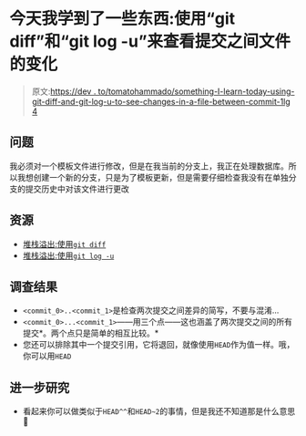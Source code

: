# 今天我学到了一些东西:使用“git diff”和“git log -u”来查看提交之间文件的变化

> 原文:[https://dev . to/tomatohammado/something-I-learn-today-using-git-diff-and-git-log-u-to-see-changes-in-a-file-between-commit-1lg 4](https://dev.to/tomatohammado/something-i-learned-today-using-git-diff-and-git-log--u-to-see-changes-in-a-file-between-commit-1lg4)

## [](#problem)问题

我必须对一个模板文件进行修改，但是在我当前的分支上，我正在处理数据库。所以我想创建一个新的分支，只是为了模板更新，但是需要仔细检查我没有在单独分支的提交历史中对该文件进行更改

## [](#resources)资源

*   [堆栈溢出:使用`git diff`](https://stackoverflow.com/a/3338145)
*   [堆栈溢出:使用`git log -u`](https://stackoverflow.com/a/3338901)

## [](#findings)调查结果

*   `<commit_0>..<commit_1>`是检查两次提交之间差异的简写，不要与混淆...
*   `<commit_0>...<commit_1>`——用三个点——这也涵盖了两次提交之间的所有提交*。两个点只是简单的相互比较。*
*   您还可以排除其中一个提交引用，它将退回，就像使用`HEAD`作为值一样。哦，你可以用`HEAD`

## [](#further-research)进一步研究

*   看起来你可以做类似于`HEAD^^`和`HEAD~2`的事情，但是我还不知道那是什么意思😬